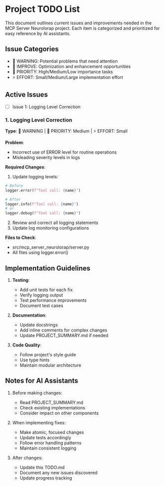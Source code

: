 # Project TODO List

This document outlines current issues and improvements needed in the MCP Server Neurolorap project. Each item is categorized and prioritized for easy reference by AI assistants.

## Issue Categories

- 🚨 WARNING: Potential problems that need attention
- 🔧 IMPROVE: Optimization and enhancement opportunities
- 🎯 PRIORITY: High/Medium/Low importance tasks
- ⚡ EFFORT: Small/Medium/Large implementation effort

## Active Issues

- [ ] Issue 1: Logging Level Correction

### 1. Logging Level Correction

**Type**: 🚨 WARNING | 🎯 PRIORITY: Medium | ⚡ EFFORT: Small

**Problem**:

- Incorrect use of ERROR level for routine operations
- Misleading severity levels in logs

**Required Changes**:

1. Update logging levels:

```python
# Before
logger.error(f"Tool call: {name}")

# After
logger.info(f"Tool call: {name}")
# or
logger.debug(f"Tool call: {name}")
```

2. Review and correct all logging statements
3. Update log monitoring configurations

**Files to Check**:

- src/mcp_server_neurolorap/server.py
- All files using logger.error()

## Implementation Guidelines

1. **Testing**:

   - Add unit tests for each fix
   - Verify logging output
   - Test performance improvements
   - Document test cases

2. **Documentation**:

   - Update docstrings
   - Add inline comments for complex changes
   - Update PROJECT_SUMMARY.md if needed

3. **Code Quality**:
   - Follow project's style guide
   - Use type hints
   - Maintain modular architecture

## Notes for AI Assistants

1. Before making changes:

   - Read PROJECT_SUMMARY.md
   - Check existing implementations
   - Consider impact on other components

2. When implementing fixes:

   - Make atomic, focused changes
   - Update tests accordingly
   - Follow error handling patterns
   - Maintain consistent logging

3. After changes:
   - Update this TODO.md
   - Document any new issues discovered
   - Update progress tracking
